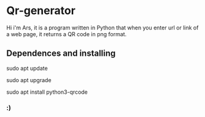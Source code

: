 # Qr-generator

Hi i'm Ars, it is a program written in Python that when you enter  url or link of a web page, it returns a QR code in png format.


## Dependences and installing

sudo apt update

sudo apt upgrade

sudo apt install python3-qrcode


### :)
